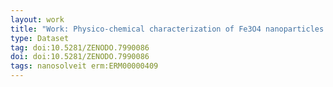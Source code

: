 ```yaml
---
layout: work
title: "Work: Physico-chemical characterization of Fe3O4 nanoparticles by XPS / HAXPES / SEM"
type: Dataset
tag: doi:10.5281/ZENODO.7990086
doi: doi:10.5281/ZENODO.7990086
tags: nanosolveit erm:ERM00000409
---
```

